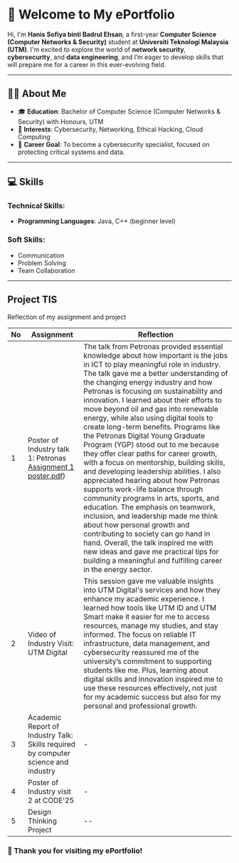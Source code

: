 # 🌟 Welcome to My ePortfolio  

Hi, I'm **Hanis Sofiya binti Badrul Ehsan**, a first-year **Computer Science (Computer Networks & Security)** student at **Universiti Teknologi Malaysia (UTM)**. I'm excited to explore the world of **network security**, **cybersecurity**, and **data engineering**, and I’m eager to develop skills that will prepare me for a career in this ever-evolving field.

---

## 🧑‍🎓 About Me  
- 🎓 **Education**: Bachelor of Computer Science (Computer Networks & Security) with Honours, UTM  
- 🌱 **Interests**: Cybersecurity, Networking, Ethical Hacking, Cloud Computing  
- 🎯 **Career Goal**: To become a cybersecurity specialist, focused on protecting critical systems and data.  

---

## 💻 Skills  
### **Technical Skills:**  
- **Programming Languages**: Java, C++ (beginner level)  

### **Soft Skills:**  
- Communication  
- Problem Solving  
- Team Collaboration  

---

## Project TIS

Reflection of my assignment and project

|   No    |Assignment                     |Reflection                   |
|-------- |-------------------------------|-----------------------------|
|     1   |Poster of Industry talk 1: Petronas [Assignment 1 poster.pdf](https://github.com/miqbaltariq/SECP1513202420251/tree/main/06/hanissofiya#:~:text=..-,Assignment%201%20poster.pdf,-Add%20files%20via))|The talk from Petronas provided essential knowledge about how important is the jobs in ICT to play meaningful role in industry. The talk gave me a better understanding of the changing energy industry and how Petronas is focusing on sustainability and innovation. I learned about their efforts to move beyond oil and gas into renewable energy, while also using digital tools to create long-term benefits. Programs like the Petronas Digital Young Graduate Program (YGP) stood out to me because they offer clear paths for career growth, with a focus on mentorship, building skills, and developing leadership abilities. I also appreciated hearing about how Petronas supports work-life balance through community programs in arts, sports, and education. The emphasis on teamwork, inclusion, and leadership made me think about how personal growth and contributing to society can go hand in hand. Overall, the talk inspired me with new ideas and gave me practical tips for building a meaningful and fulfilling career in the energy sector.             |
|     2   |Video of Industry Visit: UTM Digital            |This session gave me valuable insights into UTM Digital's services and how they enhance my academic experience. I learned how tools like UTM ID and UTM Smart make it easier for me to access resources, manage my studies, and stay informed. The focus on reliable IT infrastructure, data management, and cybersecurity reassured me of the university’s commitment to supporting students like me. Plus, learning about digital skills and innovation inspired me to use these resources effectively, not just for my academic success but also for my personal and professional growth.     |
|     3   |Academic Report of Industry Talk: Skills required by computer science and industry|-|
|     4   |Poster of Industry visit 2 at CODE'25|-|
|     5   |Design Thinking Project|--|

### 🌟 Thank you for visiting my ePortfolio!  
